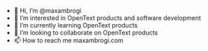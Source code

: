- 👋 Hi, I’m @maxambrogi
- 👀 I’m interested in OpenText products and software development
- 🌱 I’m currently learning OpenText products
- 💞️ I’m looking to collaborate on OpenText products
- 📫 How to reach me maxambrogi.com

<!---
maxambrogi/maxambrogi is a ✨ special ✨ repository because its `README.md` (this file) appears on your GitHub profile.
You can click the Preview link to take a look at your changes.
--->
